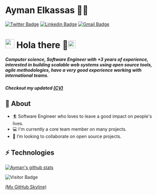 # Ayman Elkassas 👨‍💻
[![Twitter Badge](https://img.shields.io/badge/@ayman-elkassas-30302f?style=flat&logo=twitter&logoColor=blue)](https://twitter.com/Aymanlkassas)
[![Linkedin Badge](https://img.shields.io/badge/aymanelkassas-30302f?style=flat&logo=linkedin&logoColor=white)](https://www.linkedin.com/in/ayman-elkassas/)
[![Gmail Badge](https://img.shields.io/badge/aymanelkassas@mans.edu.eg-30302f?style=flat&logo=Gmail&logoColor=red)](mailto:aymanelkassas@mans.edu.eg)


# <img src="https://github.com/TheDudeThatCode/TheDudeThatCode/blob/master/Assets/Hi.gif" width="29px"> Hola there 👋<img src="https://github.com/TheDudeThatCode/TheDudeThatCode/blob/master/Assets/Earth.gif" width="24px">           
##### Computer science, Software Engineer with +3 years of experience, interested in building scalable web systems using open source tools, agile methodologies, have a very good experience working with international teams.
##### Checkout my updated [(CV)](Link)

## 🧐 About
- 🏄‍ Software Engineer who loves to leave a good impact on people's lives.
- 💻 I'm currently a core team member on many projects.
- 👯 I’m looking to collaborate on open source projects.

## ⚡ Technologies

[![Ayman's github stats](https://github-readme-stats.vercel.app/api?username=ayman-elkassas&count_private=true&show_icons=true&title_color=fff&icon_color=79ff97&text_color=9f9f9f&bg_color=151515)]()

![Visitor Badge](https://visitor-badge.laobi.icu/badge?page_id=aymanelkassas)

[(My GitHub Skyline)](https://skyline.github.com/ayman-elkassas/2021)
